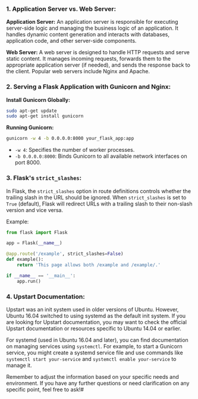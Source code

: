 ### 1. Application Server vs. Web Server:

**Application Server:**
An application server is responsible for executing server-side logic and managing the business logic of an application. It handles dynamic content generation and interacts with databases, application code, and other server-side components.

**Web Server:**
A web server is designed to handle HTTP requests and serve static content. It manages incoming requests, forwards them to the appropriate application server (if needed), and sends the response back to the client. Popular web servers include Nginx and Apache.

### 2. Serving a Flask Application with Gunicorn and Nginx:

**Install Gunicorn Globally:**
```bash
sudo apt-get update
sudo apt-get install gunicorn
```

**Running Gunicorn:**
```bash
gunicorn -w 4 -b 0.0.0.0:8000 your_flask_app:app
```
- `-w 4`: Specifies the number of worker processes.
- `-b 0.0.0.0:8000`: Binds Gunicorn to all available network interfaces on port 8000.

### 3. Flask's `strict_slashes`:

In Flask, the `strict_slashes` option in route definitions controls whether the trailing slash in the URL should be ignored. When `strict_slashes` is set to `True` (default), Flask will redirect URLs with a trailing slash to their non-slash version and vice versa.

Example:
```python
from flask import Flask

app = Flask(__name__)

@app.route('/example', strict_slashes=False)
def example():
    return 'This page allows both /example and /example/.'

if __name__ == '__main__':
    app.run()
```

### 4. Upstart Documentation:

Upstart was an init system used in older versions of Ubuntu. However, Ubuntu 16.04 switched to using systemd as the default init system. If you are looking for Upstart documentation, you may want to check the official Upstart documentation or resources specific to Ubuntu 14.04 or earlier.

For systemd (used in Ubuntu 16.04 and later), you can find documentation on managing services using `systemctl`. For example, to start a Gunicorn service, you might create a systemd service file and use commands like `systemctl start your-service` and `systemctl enable your-service` to manage it.

Remember to adjust the information based on your specific needs and environment. If you have any further questions or need clarification on any specific point, feel free to ask!#
